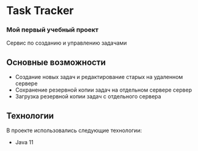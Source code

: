 # Task Tracker
### Мой первый учебный проект

Сервис по созданию и управлению задачами

## Основные возможности

- Создание новых задач и редактирование старых на удаленном сервере
- Сохранение резервной копии задач на отдельном сервере сервер
- Загрузка резервной копии задач с отдельного сервера

## Технологии

В проекте использовались следующие технологии:

- Java 11